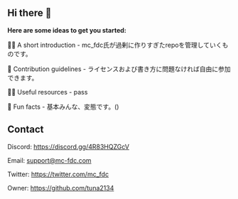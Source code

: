 ## Hi there 👋

**Here are some ideas to get you started:**

🙋‍♀️ A short introduction - mc_fdc氏が過剰に作りすぎたrepoを管理していくものです。

🌈 Contribution guidelines - ライセンスおよび書き方に問題なければ自由に参加できます。

👩‍💻 Useful resources - pass

🍿 Fun facts - 基本みんな、変態です。()

## Contact

Discord: https://discord.gg/4R83HQZGcV

Email: support@mc-fdc.com

Twitter: https://twitter.com/mc_fdc

Owner: https://github.com/tuna2134
